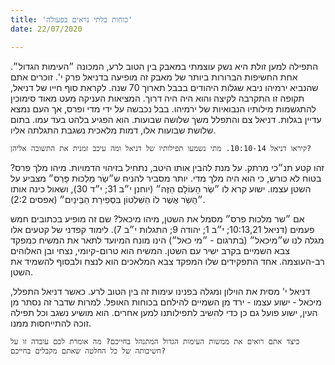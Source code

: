 ```yaml
---
title: 'כוחות בלתי נראים בפעולה'
date: 22/07/2020

---
```


התפילה למען זולת היא נשק עוצמתי במאבק בין הטוב לרע, המכונה ״העימות הגדול״. אחת החשיפות הברורות ביותר של מאבק זה מופיעה בדניאל פרק י'. זוכרים אתם שהנביא ירמיהו ניבא שגלות היהודים בבבל תארוך 70 שנה. לקראת סוף חייו של דניאל, תקופה זו התקרבה לקיצה והוא היה היה דרוך. המציאות העניקה מעט מאוד סימוכין להתגשמות מילותיו הנבואיות של ירמיהו. בבל נכבשה על ידי מדי ופרס, אך העם נמצא עדיין בגלות. דניאל צם והתפלל משך שלושה שבועות. הוא הפגיע בלהט בעד עמו. בתום שלושת שבועות אלו, דמות מלאכית נשגבת התגלתה אליו.

`קיראו דניאל 10:10-14. מתי נשמעו תפילותיו של דניאל ומה עיכב זמנית את התשובה אליהן?`

זהו קטע תנ״כי מרתק. על מנת להבין אותו היטב, נתחיל בזיהוי הדמויות. מיהו מלך פרס? בטוח לא כורש, כי הוא היה מלך מדי. יותר מסביר להניח ש״שַׂר מַלְכוּת פָּרַס״ מצביע על השטן עצמו. ישוע קרא לו ״שַׂר הָעוֹלָם הַזֶּה״ (יוחנן י״ב 31; י״ד 30), ושאול כינה אותו ״הַשַֹר אֲשֶׁר לוֹ הַשִּׁלְטוֹן בִּסְפֵירַת הַבֵּינַיִם״ (אפסים 2:2).

אם ״שר מלכות פרס״ מסמל את השטן, מיהו מיכאל? שם זה מופיע בכתובים חמש פעמים (דניאל 10:13,21; י״ב 1; יהודה 9; התגלות י״ב 7). לימוד קפדני של קטעים אלו מגלה לנו ש״מיכאל״ (בתרגום - ״מי כאל״) הינו מונח המיועד לתאר את המשיח כמפקד צבא השמיים בקרב ישיר עם השטן. המשיח הוא טרום-קיומי, נצחי ובן האלוהים רב-העוצמה. אחד התפקידים שלו המפקד צבא המלאכים הוא לנצח ולבסוף להשמיד את השטן.

דניאל י' מסית את הוילון ומגלה בפנינו עימות זה בין הטוב לרע. כאשר דניאל התפלל, מיכאל - ישוע עצמו - ירד מן השמיים להילחם בכוחות האופל. למרות שדבר זה נסתר מן העין, ישוע פועל גם כן כדי להשיב לתפילותנו למען אחרים. הוא מושיע נשגב וכל תפילה זוכה להתייחסות ממנו.

`כיצד אתם רואים את ממשות העימות הגדול המתנהל בחייכם? מה אומרת לכם עובדה זו על חשיבותה של כל החלטה שאתם מקבלים בחייכם?`